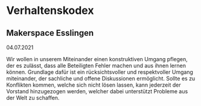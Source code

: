 ﻿# Verhaltenskodex
## Makerspace Esslingen
04.07.2021

Wir wollen in unserem Miteinander einen konstruktiven Umgang pflegen, der es zulässt, dass alle Beteiligten Fehler machen und aus ihnen lernen können. Grundlage dafür ist ein rücksichtsvoller und respektvoller Umgang miteinander, der sachliche und offene Diskussionen ermöglicht.
Sollte es zu Konflikten kommen, welche sich nicht lösen lassen, kann jederzeit der Vorstand hinzugezogen werden, welcher dabei unterstützt Probleme aus der Welt zu schaffen.
